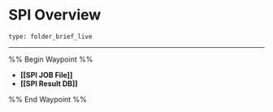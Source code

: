 # SPI Overview
 
```ccard
type: folder_brief_live
```
 
---

%% Begin Waypoint %%
- **[[SPI JOB File]]**
- **[[SPI Result DB]]**

%% End Waypoint %%
